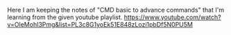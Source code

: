 Here I am keeping the notes of "CMD basic to advance commands" that I'm learning from the given youtube playlist.
https://www.youtube.com/watch?v=OleMohI3Pmg&list=PL3c8G1yoEk51E848zLozi1pbDf5N0PU5M
